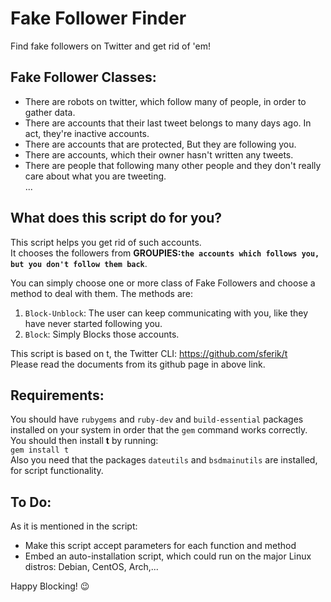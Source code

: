 # Fake Follower Finder
Find fake followers on Twitter and get rid of 'em!

## Fake Follower Classes:
- There are robots on twitter, which follow many of people, in order to gather data.
- There are accounts that their last tweet belongs to many days ago. In act, they're inactive accounts.
- There are accounts that are protected, But they are following you.
- There are accounts, which their owner hasn't written any tweets.
- There are people that following many other people and they don't really care about what you are tweeting.<br/>
...
## What does this script do for you?
This script helps you get rid of such accounts.<br/>
It chooses the followers from <b>GROUPIES:`the accounts which follows you, but you don't follow them back`</b>.

You can simply choose one or more class of Fake Followers and choose a method to deal with them.
The methods are:
1. `Block-Unblock`: The user can keep communicating with you, like they have never started following you.
2. `Block`: Simply Blocks those accounts.

This script is based on t, the Twitter CLI: https://github.com/sferik/t <br/>
Please read the documents from its github page in above link.<br/>

## Requirements:
You should have `rubygems` and `ruby-dev` and `build-essential` packages installed on your system in order that the `gem` command works correctly.<br/> You should then install <b>t</b> by running:<br/>
<code>gem install t</code><br/>
Also you need that the packages `dateutils` and `bsdmainutils` are installed, for script functionality.

## To Do:
As it is mentioned in the script:
- Make this script accept parameters for each function and method
- Embed an auto-installation script, which could run on the major Linux distros: Debian, CentOS, Arch,...


Happy Blocking! 😉
